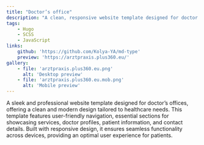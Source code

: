 ```yaml
---
title: "Doctor’s office"
description: "A clean, responsive website template designed for doctor’s offices"
tags: 
    - Hugo
    - SCSS
    - JavaScript
links:
    github: 'https://github.com/Kolya-YA/md-type'
    preview: 'https://arztpraxis.plus360.eu/'
gallery:
    - file: 'arztpraxis.plus360.eu.png'
      alt: 'Desktop preview'
    - file: 'arztpraxis.plus360.eu.mob.png'
      alt: 'Mobile preview'
---
```


A sleek and professional website template designed for doctor’s offices, offering a clean and modern design tailored to healthcare needs. This template features user-friendly navigation, essential sections for showcasing services, doctor profiles, patient information, and contact details. Built with responsive design, it ensures seamless functionality across devices, providing an optimal user experience for patients.
